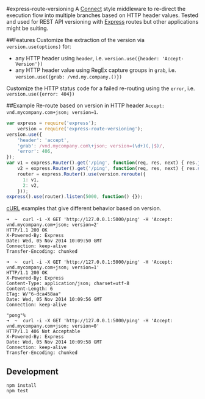 #express-route-versioning
A [Connect](https://github.com/senchalabs/connect) style middleware to re-direct the execution flow into multiple branches based on HTTP header values. Tested and used for REST API versioning with [Express](https://github.com/strongloop/express) routes but other applications might be suiting.

##Features
Customize the extraction of the version via `version.use(options)` for:
* any HTTP header using `header`, i.e. `version.use({header: 'Accept-Version'})`
* any HTTP header value using RegEx capture groups in `grab`, i.e. `version.use({grab: /vnd.my.company.()})`

Customize the HTTP status code for a failed re-routing using the `error`, i.e. `version.use({error: 404})`

##Example
Re-route based on version in HTTP header `Accept: vnd.mycompany.com+json; version=1`.
```javascript
var express = require('express');
    version = require('express-route-versioning');
version.use({
    'header': 'accept',
    'grab': /vnd.mycompany.com\+json; version=(\d+)(,|$)/,
    'error': 406,
});
var v1 = express.Router().get('/ping', function(req, res, next) { res.json('pong'); }),
    v2 = express.Router().get('/ping', function(req, res, next) { res.status(200).end(); }),
    router = express.Router().use(version.reroute({
      1: v1,
      2: v2,
    }));
express().use(router).listen(5000, function() {});
```
[cURL](http://curl.haxx.se/) examples that give different behavior based on version.
```
➜  ~  curl -i -X GET 'http://127.0.0.1:5000/ping' -H 'Accept: vnd.mycompany.com+json; version=2'
HTTP/1.1 200 OK
X-Powered-By: Express
Date: Wed, 05 Nov 2014 10:09:50 GMT
Connection: keep-alive
Transfer-Encoding: chunked

➜  ~  curl -i -X GET 'http://127.0.0.1:5000/ping' -H 'Accept: vnd.mycompany.com+json; version=1'
HTTP/1.1 200 OK
X-Powered-By: Express
Content-Type: application/json; charset=utf-8
Content-Length: 6
ETag: W/"6-dca458aa"
Date: Wed, 05 Nov 2014 10:09:56 GMT
Connection: keep-alive

"pong"%
➜  ~  curl -i -X GET 'http://127.0.0.1:5000/ping' -H 'Accept: vnd.mycompany.com+json; version=0'
HTTP/1.1 406 Not Acceptable
X-Powered-By: Express
Date: Wed, 05 Nov 2014 10:09:58 GMT
Connection: keep-alive
Transfer-Encoding: chunked
```

## Development
```
npm install
npm test
```
